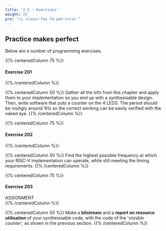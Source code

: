 ```yaml
---
title: '2.5 - Exercises'
weight: 25
pre: "<i class='fas fa-pen'></i> "
---
```


## Practice makes perfect

Below are a number of programming exercises. 

{{% centeredColumn 75 %}}
#### Exercise 201
{{% /centeredColumn %}}

{{% centeredColumn 50 %}}
Gather all the info from this chapter and apply them to your implementation so you end up with a synthesisable design. Then, write software that puts a counter on the 4 LEDS. The period should be rouhgly around 1Hz so the correct working can be easily verified with the naked eye.
{{% /centeredColumn %}}


{{% centeredColumn 75 %}}
#### Exercise 202
{{% /centeredColumn %}}

{{% centeredColumn 50 %}}
Find the highest possible frequency at which your RISC-V implementation can operate, while still meeting the timing requirements.
{{% /centeredColumn %}}

{{% centeredColumn 75 %}}
#### Exercise 203
<div class="assignment">ASSIGNMENT</div>
{{% /centeredColumn %}}

{{% centeredColumn 50 %}}
Make a **bitstream** and a **report on resource utilisation** of your synthesisable code, with the code of the '*visisble counter*', as shown in the previous section.
{{% /centeredColumn %}}